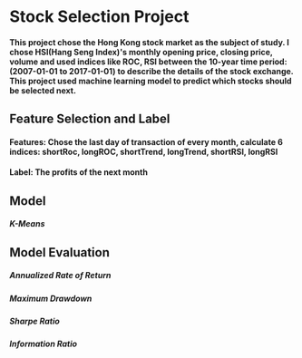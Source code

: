 # Stock Selection Project

#### This project chose the Hong Kong stock market as the subject of study. I chose HSI(Hang Seng Index)'s monthly opening price, closing price, volume and used indices like ROC, RSI between the 10-year time period: (2007-01-01 to 2017-01-01) to describe the details of the stock exchange. This project used machine learning model to predict which stocks should be selected next.

## Feature Selection and Label
#### Features: Chose the last day of transaction of every month, calculate 6 indices: shortRoc, longROC, shortTrend, longTrend, shortRSI, longRSI

#### Label: The profits of the next month

## Model
##### K-Means 

## Model Evaluation
##### Annualized Rate of Return
##### Maximum Drawdown
##### Sharpe Ratio
##### Information Ratio



